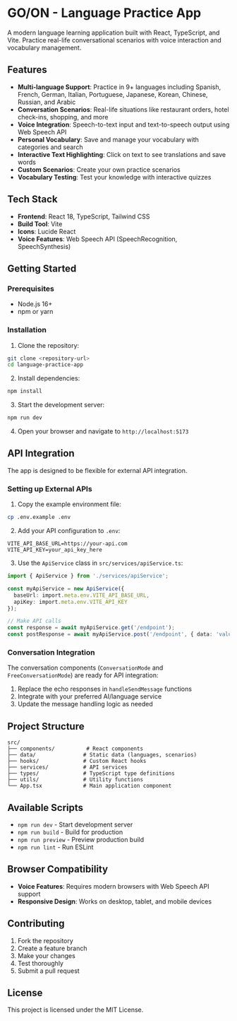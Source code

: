 # GO/ON - Language Practice App

A modern language learning application built with React, TypeScript, and Vite. Practice real-life conversational scenarios with voice interaction and vocabulary management.

## Features

- **Multi-language Support**: Practice in 9+ languages including Spanish, French, German, Italian, Portuguese, Japanese, Korean, Chinese, Russian, and Arabic
- **Conversation Scenarios**: Real-life situations like restaurant orders, hotel check-ins, shopping, and more
- **Voice Integration**: Speech-to-text input and text-to-speech output using Web Speech API
- **Personal Vocabulary**: Save and manage your vocabulary with categories and search
- **Interactive Text Highlighting**: Click on text to see translations and save words
- **Custom Scenarios**: Create your own practice scenarios
- **Vocabulary Testing**: Test your knowledge with interactive quizzes

## Tech Stack

- **Frontend**: React 18, TypeScript, Tailwind CSS
- **Build Tool**: Vite
- **Icons**: Lucide React
- **Voice Features**: Web Speech API (SpeechRecognition, SpeechSynthesis)

## Getting Started

### Prerequisites

- Node.js 16+ 
- npm or yarn

### Installation

1. Clone the repository:
```bash
git clone <repository-url>
cd language-practice-app
```

2. Install dependencies:
```bash
npm install
```

3. Start the development server:
```bash
npm run dev
```

4. Open your browser and navigate to `http://localhost:5173`

## API Integration

The app is designed to be flexible for external API integration. 

### Setting up External APIs

1. Copy the example environment file:
```bash
cp .env.example .env
```

2. Add your API configuration to `.env`:
```env
VITE_API_BASE_URL=https://your-api.com
VITE_API_KEY=your_api_key_here
```

3. Use the `ApiService` class in `src/services/apiService.ts`:

```typescript
import { ApiService } from './services/apiService';

const myApiService = new ApiService({
  baseUrl: import.meta.env.VITE_API_BASE_URL,
  apiKey: import.meta.env.VITE_API_KEY
});

// Make API calls
const response = await myApiService.get('/endpoint');
const postResponse = await myApiService.post('/endpoint', { data: 'value' });
```

### Conversation Integration

The conversation components (`ConversationMode` and `FreeConversationMode`) are ready for API integration:

1. Replace the echo responses in `handleSendMessage` functions
2. Integrate with your preferred AI/language service
3. Update the message handling logic as needed

## Project Structure

```
src/
├── components/          # React components
├── data/               # Static data (languages, scenarios)
├── hooks/              # Custom React hooks
├── services/           # API services
├── types/              # TypeScript type definitions
├── utils/              # Utility functions
└── App.tsx             # Main application component
```

## Available Scripts

- `npm run dev` - Start development server
- `npm run build` - Build for production
- `npm run preview` - Preview production build
- `npm run lint` - Run ESLint

## Browser Compatibility

- **Voice Features**: Requires modern browsers with Web Speech API support
- **Responsive Design**: Works on desktop, tablet, and mobile devices

## Contributing

1. Fork the repository
2. Create a feature branch
3. Make your changes
4. Test thoroughly
5. Submit a pull request

## License

This project is licensed under the MIT License.
